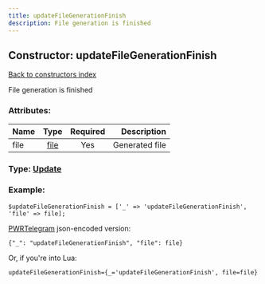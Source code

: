 ```yaml
---
title: updateFileGenerationFinish
description: File generation is finished
---
```

## Constructor: updateFileGenerationFinish  
[Back to constructors index](index.md)



File generation is finished

### Attributes:

| Name     |    Type       | Required | Description |
|----------|:-------------:|:--------:|------------:|
|file|[file](../types/file.md) | Yes|Generated file|



### Type: [Update](../types/Update.md)


### Example:

```
$updateFileGenerationFinish = ['_' => 'updateFileGenerationFinish', 'file' => file];
```  

[PWRTelegram](https://pwrtelegram.xyz) json-encoded version:

```
{"_": "updateFileGenerationFinish", "file": file}
```


Or, if you're into Lua:  


```
updateFileGenerationFinish={_='updateFileGenerationFinish', file=file}

```


